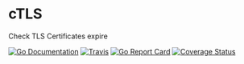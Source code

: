 # cTLS
Check TLS Certificates expire

[![Go Documentation](http://img.shields.io/badge/go-documentation-blue.svg?style=flat-square)][godoc]
[![Travis](https://img.shields.io/travis/lupinthe14th/cTLS.svg?style=flat-square)][travis]
[![Go Report Card](https://goreportcard.com/badge/github.com/lupinthe14th/cTLS)](https://goreportcard.com/report/github.com/lupinthe14th/cTLS)
[![Coverage Status](https://coveralls.io/repos/github/lupinthe14th/cTLS/badge.svg?branch=master)](https://coveralls.io/github/lupinthe14th/cTLS?branch=master)

<!-- links -->
[godoc]: http://godoc.org/github.com/lupinthe14th/cTLS
[travis]: https://travis-ci.org/lupinthe14th/cTLS
